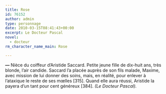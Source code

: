 ```yaml
---
title: Rose
id: 76152
author: admin
type: personnage
date: 2010-03-15T08:41:43+00:00
excerpt: Le Docteur Pascal
novel:
  - docteur
rm_character_name_main: Rose

---
```

**—** Nièce du coiffeur d&rsquo;Aristide Saccard. Petite jeune fille de dix-huit ans, très blonde, l&rsquo;air candide. Saccard l&rsquo;a placée auprès de son fils malade, Maxime, avec mission de lui donner des soins, mais, en réalité, pour enlever à l&rsquo;ataxique le reste de ses mœlles [315]. Quand elle aura réussi, Aristide la payera d&rsquo;un tant pour cent généreux [384]. _(Le Docteur Pascal)._